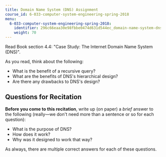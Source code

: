 ```yaml
---
title: Domain Name System (DNS) Assignment
course_id: 6-033-computer-system-engineering-spring-2018
menu:
  6-033-computer-system-engineering-spring-2018:
    identifier: 296c66eaa30e98fbbe0474d631d544ec_domain-name-system-dns-assignment
    weight: 70
---
```

Read Book section 4.4: "Case Study: The Internet Domain Name System (DNS)".

As you read, think about the following:

*   What is the benefit of a recursive query?
*   What are the benefits of DNS's hierarchical design?
*   Are there any drawbacks to DNS's design?

Questions for Recitation
------------------------

**Before you come to this recitation**, write up (on paper) a _brief_ answer to the following (really—we don't need more than a sentence or so for each question):

*   What is the purpose of DNS?
*   How does it work?
*   Why was it designed to work that way?

As always, there are multiple correct answers for each of these questions.